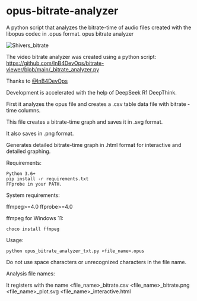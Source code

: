 # opus-bitrate-analyzer
A python script that analyzes the bitrate-time of audio files created with the libopus codec in .opus format. opus bitrate analyzer


![Shivers_bitrate](https://github.com/user-attachments/assets/280522a9-0743-4fb6-8997-538aed995219)



The video bitrate analyzer was created using a python script:
https://github.com/InB4DevOps/bitrate-viewer/blob/main/_bitrate_analyzer.py

Thanks to [@InB4DevOps](https://github.com/InB4DevOps) 

Development is accelerated with the help of DeepSeek R1 DeepThink.

First it analyzes the opus file and creates a .csv table data file with bitrate - time columns.

This file creates a bitrate-time graph and saves it in .svg format.

It also saves in .png format.

Generates detailed bitrate-time graph in .html format for interactive and detailed graphing.

Requirements:

    Python 3.6+
    pip install -r requirements.txt
    FFprobe in your PATH.

System requirements:

ffmpeg>=4.0
ffprobe>=4.0

ffmpeg for Windows 11:

    choco install ffmpeg


Usage:

    python opus_bitrate_analyzer_txt.py <file_name>.opus

Do not use space characters or unrecognized characters in the file name.


Analysis file names:

It registers with the name
<file_name>_bitrate.csv
<file_name>_bitrate.png
<file_name>_plot.svg
<file_name>_interactive.html

 


